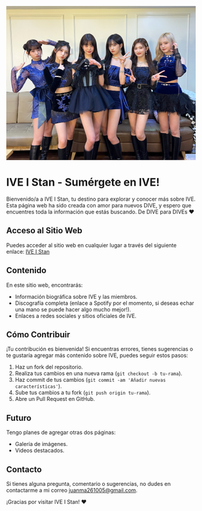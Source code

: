 ![IVE](assets/IVE.jpg)

# IVE I Stan - Sumérgete en IVE!  

Bienvenido/a a IVE I Stan, tu destino para explorar y conocer más sobre IVE. Esta página web ha sido creada con amor para nuevos DIVE, y espero que encuentres toda la información que estás buscando. De DIVE para DIVEs ❤️

## Acceso al Sitio Web

Puedes acceder al sitio web en cualquier lugar a través del siguiente enlace: [IVE I Stan](https://juanmadev5.github.io/iveistan/)

## Contenido

En este sitio web, encontrarás:

- Información biográfica sobre IVE y las miembros.
- Discografía completa (enlace a Spotify por el momento, si deseas echar una mano se puede hacer algo mucho mejor!).
- Enlaces a redes sociales y sitios oficiales de IVE.

## Cómo Contribuir

¡Tu contribución es bienvenida! Si encuentras errores, tienes sugerencias o te gustaría agregar más contenido sobre IVE, puedes seguir estos pasos:

1. Haz un fork del repositorio.
2. Realiza tus cambios en una nueva rama (`git checkout -b tu-rama`).
3. Haz commit de tus cambios (`git commit -am 'Añadir nuevas características'`).
4. Sube tus cambios a tu fork (`git push origin tu-rama`).
5. Abre un Pull Request en GitHub.

## Futuro

Tengo planes de agregar otras dos páginas:

- Galería de imágenes.
- Videos destacados.

## Contacto

Si tienes alguna pregunta, comentario o sugerencias, no dudes en contactarme a mi correo juanma261005@gmail.com.

¡Gracias por visitar IVE I Stan! ❤️

